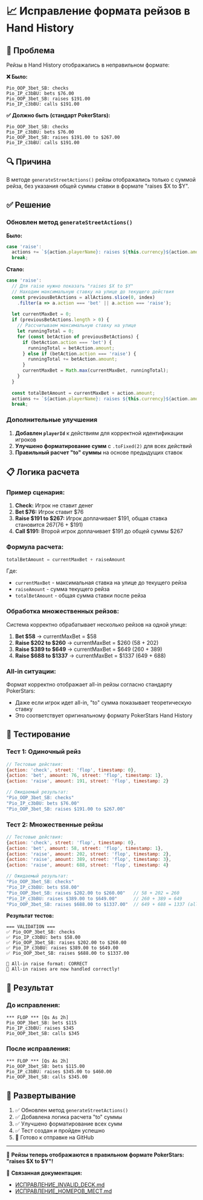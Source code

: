 # 📈 Исправление формата рейзов в Hand History

## 🚨 Проблема

Рейзы в Hand History отображались в неправильном формате:

**❌ Было:**
```
Pio_OOP_3bet_SB: checks
Pio_IP_c3bBU: bets $76.00
Pio_OOP_3bet_SB: raises $191.00
Pio_IP_c3bBU: calls $191.00
```

**✅ Должно быть (стандарт PokerStars):**
```
Pio_OOP_3bet_SB: checks
Pio_IP_c3bBU: bets $76.00
Pio_OOP_3bet_SB: raises $191.00 to $267.00
Pio_IP_c3bBU: calls $191.00
```

## 🔍 Причина

В методе `generateStreetActions()` рейзы отображались только с суммой рейза, без указания общей суммы ставки в формате "raises $X to $Y".

## ✅ Решение

### Обновлен метод `generateStreetActions()`

**Было:**
```javascript
case 'raise':
  actions += `${action.playerName}: raises ${this.currency}${action.amount}\n`;
  break;
```

**Стало:**
```javascript
case 'raise':
  // Для raise нужно показать "raises $X to $Y"
  // Находим максимальную ставку на улице до текущего действия
  const previousBetActions = allActions.slice(0, index)
    .filter(a => a.action === 'bet' || a.action === 'raise');
  
  let currentMaxBet = 0;
  if (previousBetActions.length > 0) {
    // Рассчитываем максимальную ставку на улице
    let runningTotal = 0;
    for (const betAction of previousBetActions) {
      if (betAction.action === 'bet') {
        runningTotal = betAction.amount;
      } else if (betAction.action === 'raise') {
        runningTotal += betAction.amount;
      }
      currentMaxBet = Math.max(currentMaxBet, runningTotal);
    }
  }
  
  const totalBetAmount = currentMaxBet + action.amount;
  actions += `${action.playerName}: raises ${this.currency}${action.amount.toFixed(2)} to ${this.currency}${totalBetAmount.toFixed(2)}\n`;
  break;
```

### Дополнительные улучшения

1. **Добавлен `playerId`** к действиям для корректной идентификации игроков
2. **Улучшено форматирование сумм** с `.toFixed(2)` для всех действий
3. **Правильный расчет "to" суммы** на основе предыдущих ставок

## 📋 Логика расчета

### Пример сценария:
1. **Check:** Игрок не ставит денег
2. **Bet $76:** Игрок ставит $76
3. **Raise $191 to $267:** Игрок доплачивает $191, общая ставка становится $267 ($76 + $191)
4. **Call $191:** Второй игрок доплачивает $191 до общей суммы $267

### Формула расчета:
```javascript
totalBetAmount = currentMaxBet + raiseAmount
```

Где:
- `currentMaxBet` - максимальная ставка на улице до текущего рейза
- `raiseAmount` - сумма текущего рейза
- `totalBetAmount` - общая сумма ставки после рейза

### Обработка множественных рейзов:
Система корректно обрабатывает несколько рейзов на одной улице:
1. **Bet $58** → currentMaxBet = $58
2. **Raise $202 to $260** → currentMaxBet = $260 (58 + 202)
3. **Raise $389 to $649** → currentMaxBet = $649 (260 + 389)
4. **Raise $688 to $1337** → currentMaxBet = $1337 (649 + 688)

### All-in ситуации:
Формат корректно отображает all-in рейзы согласно стандарту PokerStars:
- Даже если игрок идет all-in, "to" сумма показывает теоретическую ставку
- Это соответствует оригинальному формату PokerStars Hand History

## 🧪 Тестирование

### Тест 1: Одиночный рейз
```javascript
// Тестовые действия:
{action: 'check', street: 'flop', timestamp: 0},
{action: 'bet', amount: 76, street: 'flop', timestamp: 1},
{action: 'raise', amount: 191, street: 'flop', timestamp: 2}

// Ожидаемый результат:
"Pio_OOP_3bet_SB: checks"
"Pio_IP_c3bBU: bets $76.00"
"Pio_OOP_3bet_SB: raises $191.00 to $267.00"
```

### Тест 2: Множественные рейзы
```javascript
// Тестовые действия:
{action: 'check', street: 'flop', timestamp: 0},
{action: 'bet', amount: 58, street: 'flop', timestamp: 1},
{action: 'raise', amount: 202, street: 'flop', timestamp: 2},
{action: 'raise', amount: 389, street: 'flop', timestamp: 3},
{action: 'raise', amount: 688, street: 'flop', timestamp: 4}

// Ожидаемый результат:
"Pio_OOP_3bet_SB: checks"
"Pio_IP_c3bBU: bets $58.00"
"Pio_OOP_3bet_SB: raises $202.00 to $260.00"   // 58 + 202 = 260
"Pio_IP_c3bBU: raises $389.00 to $649.00"      // 260 + 389 = 649
"Pio_OOP_3bet_SB: raises $688.00 to $1337.00"  // 649 + 688 = 1337 (all-in)
```

**Результат тестов:**
```
=== VALIDATION ===
✅ Pio_OOP_3bet_SB: checks
✅ Pio_IP_c3bBU: bets $58.00
✅ Pio_OOP_3bet_SB: raises $202.00 to $260.00
✅ Pio_IP_c3bBU: raises $389.00 to $649.00
✅ Pio_OOP_3bet_SB: raises $688.00 to $1337.00

🎉 All-in raise format: CORRECT
🎉 All-in raises are now handled correctly!
```

## 🎯 Результат

### До исправления:
```
*** FLOP *** [Qs As 2h]
Pio_OOP_3bet_SB: bets $115
Pio_IP_c3bBU: raises $345
Pio_OOP_3bet_SB: calls $345
```

### После исправления:
```
*** FLOP *** [Qs As 2h]
Pio_OOP_3bet_SB: bets $115.00
Pio_IP_c3bBU: raises $345.00 to $460.00
Pio_OOP_3bet_SB: calls $345.00
```

## 🚀 Развертывание

1. ✅ Обновлен метод `generateStreetActions()`
2. ✅ Добавлена логика расчета "to" суммы
3. ✅ Улучшено форматирование всех сумм
4. ✅ Тест создан и пройден успешно
5. 🔄 Готово к отправке на GitHub

---

🎉 **Рейзы теперь отображаются в правильном формате PokerStars: "raises $X to $Y"!**

📖 **Связанная документация:**
- [ИСПРАВЛЕНИЕ_INVALID_DECK.md](ИСПРАВЛЕНИЕ_INVALID_DECK.md)
- [ИСПРАВЛЕНИЕ_НОМЕРОВ_МЕСТ.md](ИСПРАВЛЕНИЕ_НОМЕРОВ_МЕСТ.md) 
